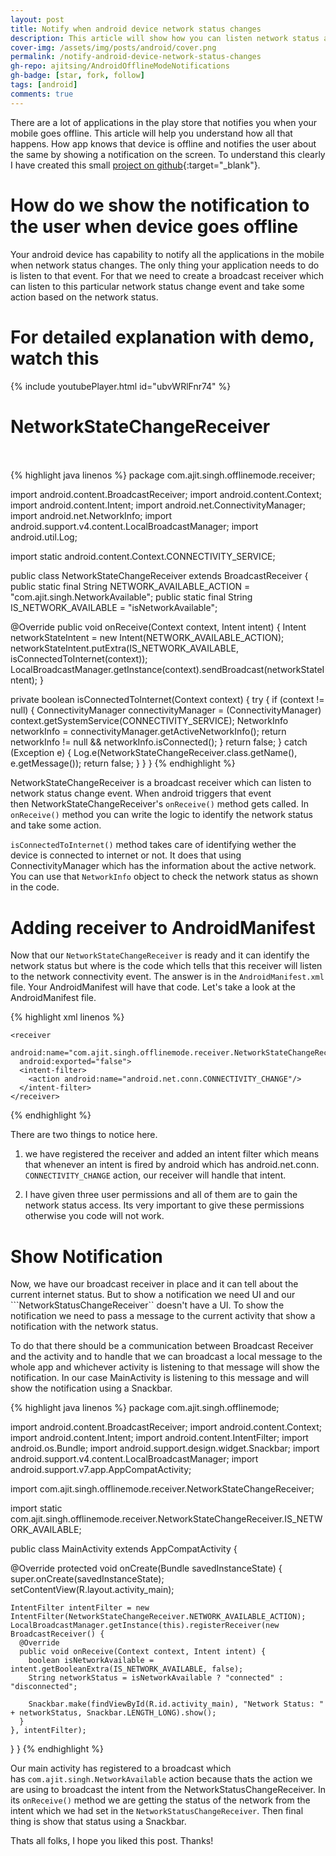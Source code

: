 ```yaml
---
layout: post
title: Notify when android device network status changes
description: This article will show how you can listen network status and notify when android device network status changes using a snackbar notification.
cover-img: /assets/img/posts/android/cover.png
permalink: /notify-android-device-network-status-changes
gh-repo: ajitsing/AndroidOfflineModeNotifications
gh-badge: [star, fork, follow]
tags: [android]
comments: true
---
```


There are a lot of applications in the play store that notifies you when your mobile goes offline. This article will help you understand how all that happens. How app knows that device is offline and notifies the user about the same by showing a notification on the screen. To understand this clearly I have created this small [project on github](https://github.com/ajitsing/AndroidOfflineModeNotifications){:target="_blank"}.

# How do we show the notification to the user when device goes offline

Your android device has capability to notify all the applications in the mobile when network status changes. The only thing your application needs to do is listen to that event. For that we need to create a broadcast receiver which can listen to this particular network status change event and take some action based on the network status.

# For detailed explanation with demo, watch this

{% include youtubePlayer.html id="ubvWRlFnr74" %}
<br>

# NetworkStateChangeReceiver<br><br>

{% highlight java linenos %}
package com.ajit.singh.offlinemode.receiver;


import android.content.BroadcastReceiver;
import android.content.Context;
import android.content.Intent;
import android.net.ConnectivityManager;
import android.net.NetworkInfo;
import android.support.v4.content.LocalBroadcastManager;
import android.util.Log;

import static android.content.Context.CONNECTIVITY_SERVICE;

public class NetworkStateChangeReceiver extends BroadcastReceiver {
  public static final String NETWORK_AVAILABLE_ACTION = "com.ajit.singh.NetworkAvailable";
  public static final String IS_NETWORK_AVAILABLE = "isNetworkAvailable";

  @Override
  public void onReceive(Context context, Intent intent) {
    Intent networkStateIntent = new Intent(NETWORK_AVAILABLE_ACTION);
    networkStateIntent.putExtra(IS_NETWORK_AVAILABLE,  isConnectedToInternet(context));
    LocalBroadcastManager.getInstance(context).sendBroadcast(networkStateIntent);
  }

  private boolean isConnectedToInternet(Context context) {
    try {
      if (context != null) {
        ConnectivityManager connectivityManager = (ConnectivityManager) context.getSystemService(CONNECTIVITY_SERVICE);
        NetworkInfo networkInfo = connectivityManager.getActiveNetworkInfo();
        return networkInfo != null && networkInfo.isConnected();
      }
      return false;
    } catch (Exception e) {
      Log.e(NetworkStateChangeReceiver.class.getName(), e.getMessage());
      return false;
    }
  }
}
{% endhighlight %}

NetworkStateChangeReceiver is a broadcast receiver which can listen to network status change event. When android triggers that event then NetworkStateChangeReceiver's ```onReceive()``` method gets called. In ```onReceive()``` method you can write the logic to identify the network status and take some action.

```isConnectedToInternet()``` method takes care of identifying wether the device is connected to internet or not. It does that using ConnectivityManager which has the information about the active network. You can use that ```NetworkInfo``` object to check the network status as shown in the code.

# Adding receiver to AndroidManifest

Now that our ```NetworkStateChangeReceiver``` is ready and it can identify the network status but where is the code which tells that this receiver will listen to the network connectivity event. The answer is in the ```AndroidManifest.xml``` file. Your AndroidManifest will have that code. Let's take a look at the AndroidManifest file.

{% highlight xml linenos %}
<?xml version="1.0" encoding="utf-8"?>
<manifest xmlns:android="http://schemas.android.com/apk/res/android"
          package="com.ajit.singh.offlinemode">

  <uses-permission android:name="android.permission.INTERNET"/>
  <uses-permission android:name="android.permission.ACCESS_NETWORK_STATE"/>
  <uses-permission android:name="android.permission.ACCESS_WIFI_STATE"/>

  <application
    android:allowBackup="true"
    android:icon="@mipmap/ic_launcher"
    android:label="@string/app_name"
    android:supportsRtl="true"
    android:theme="@style/AppTheme">
    <activity android:name=".MainActivity">
      <intent-filter>
        <action android:name="android.intent.action.MAIN"/>
        <category android:name="android.intent.category.LAUNCHER"/>
      </intent-filter>
    </activity>

    <receiver
      android:name="com.ajit.singh.offlinemode.receiver.NetworkStateChangeReceiver"
      android:exported="false">
      <intent-filter>
        <action android:name="android.net.conn.CONNECTIVITY_CHANGE"/>
      </intent-filter>
    </receiver>
  </application>

</manifest>
{% endhighlight %}

There are two things to notice here.

1. we have registered the receiver and added an intent filter which means that whenever an intent is fired by android which has android.net.conn. ```CONNECTIVITY_CHANGE``` action, our receiver will handle that intent.

2. I have given three user permissions and all of them are to gain the network status access. Its very important to give these permissions otherwise you code will not work.

# Show Notification

Now, we have our broadcast receiver in place and it can tell about the current internet status. But to show a notification we need UI and our ```NetworkStatusChangeReceiver`` doesn't have a UI. To show the notification we need to pass a message to the current activity that show a notification with the network status.

To do that there should be a communication between Broadcast Receiver and the activity and to handle that we can broadcast a local message to the whole app and whichever activity is listening to that message will show the notification. In our case MainActivity is listening to this message and will show the notification using a Snackbar.

{% highlight java linenos %}
package com.ajit.singh.offlinemode;

import android.content.BroadcastReceiver;
import android.content.Context;
import android.content.Intent;
import android.content.IntentFilter;
import android.os.Bundle;
import android.support.design.widget.Snackbar;
import android.support.v4.content.LocalBroadcastManager;
import android.support.v7.app.AppCompatActivity;

import com.ajit.singh.offlinemode.receiver.NetworkStateChangeReceiver;

import static com.ajit.singh.offlinemode.receiver.NetworkStateChangeReceiver.IS_NETWORK_AVAILABLE;

public class MainActivity extends AppCompatActivity {

  @Override
  protected void onCreate(Bundle savedInstanceState) {
    super.onCreate(savedInstanceState);
    setContentView(R.layout.activity_main);

    IntentFilter intentFilter = new IntentFilter(NetworkStateChangeReceiver.NETWORK_AVAILABLE_ACTION);
    LocalBroadcastManager.getInstance(this).registerReceiver(new BroadcastReceiver() {
      @Override
      public void onReceive(Context context, Intent intent) {
        boolean isNetworkAvailable = intent.getBooleanExtra(IS_NETWORK_AVAILABLE, false);
        String networkStatus = isNetworkAvailable ? "connected" : "disconnected";

        Snackbar.make(findViewById(R.id.activity_main), "Network Status: " + networkStatus, Snackbar.LENGTH_LONG).show();
      }
    }, intentFilter);
  }
}
{% endhighlight %}

Our main activity has registered to a broadcast which has ```com.ajit.singh.NetworkAvailable``` action because thats the action we are using to broadcast the intent from the NetworkStatusChangeReceiver. In its ```onReceive()``` method we are getting the status of the network from the intent which we had set in the ```NetworkStatusChangeReceiver```. Then final thing is show that status using a Snackbar.

Thats all folks, I hope you liked this post. Thanks!
